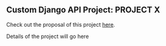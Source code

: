 ## Custom Django API Project: PROJECT X

Check out the proposal of this project [here](proposal.md).

Details of the project will go here